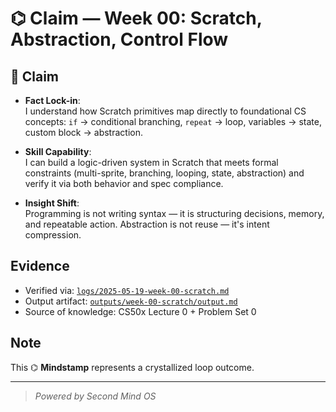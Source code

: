 # ⌬ Claim — Week 00: Scratch, Abstraction, Control Flow

## 📣 Claim

- **Fact Lock-in**:  
  I understand how Scratch primitives map directly to foundational CS concepts: `if` → conditional branching, `repeat` → loop, variables → state, custom block → abstraction.

- **Skill Capability**:  
  I can build a logic-driven system in Scratch that meets formal constraints (multi-sprite, branching, looping, state, abstraction) and verify it via both behavior and spec compliance.

- **Insight Shift**:  
  Programming is not writing syntax — it is structuring decisions, memory, and repeatable action. Abstraction is not reuse — it's intent compression.

## Evidence

- Verified via: [`logs/2025-05-19-week-00-scratch.md`](../../logs/2025-05-19-week-00-scratch.md)
- Output artifact: [`outputs/week-00-scratch/output.md`](../../outputs/week-00-scratch/output.md)
- Source of knowledge: CS50x Lecture 0 + Problem Set 0

## Note

This ⌬ **Mindstamp** represents a crystallized loop outcome.

---

> _Powered by Second Mind OS_

